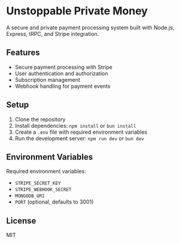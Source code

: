 # Unstoppable Private Money

A secure and private payment processing system built with Node.js, Express, tRPC, and Stripe integration.

## Features

- Secure payment processing with Stripe
- User authentication and authorization
- Subscription management
- Webhook handling for payment events

## Setup

1. Clone the repository
2. Install dependencies: `npm install` or `bun install`
3. Create a `.env` file with required environment variables
4. Run the development server: `npm run dev` or `bun dev`

## Environment Variables

Required environment variables:

- `STRIPE_SECRET_KEY`
- `STRIPE_WEBHOOK_SECRET`
- `MONGODB_URI`
- `PORT` (optional, defaults to 3001)

## License

MIT
